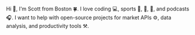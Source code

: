 Hi 👋, I'm Scott from Boston 🍀. I love coding 💻, sports 🏒, 🏀, 🎾, and podcasts 🎧. I want to help with open-source projects for market APIs ⚙️, data analysis, and productivity tools ⚒️.

<!---
Scarvy/Scarvy is a ✨ special ✨ repository because its `README.md` (this file) appears on your GitHub profile.
You can click the Preview link to take a look at your changes.
--->

